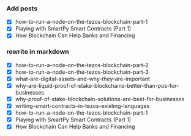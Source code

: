 ### Add posts

- [x] how-to-run-a-node-on-the-tezos-blockchain-part-1
- [x] Playing with SmartPy Smart Contracts (Part 1)
- [x] How Blockchain Can Help Banks and Financing

### rewrite in markdown

- [x] how-to-run-a-node-on-the-tezos-blockchain-part-2
- [x] how-to-run-a-node-on-the-tezos-blockchain-part-3
- [x] what-are-digital-assets-and-why-they-are-important
- [x] why-are-liquid-proof-of-stake-blockchains-better-than-pos-for-businesses
- [x] why-proof-of-stake-blockchain-solutions-are-best-for-businesses
- [x] writing-smart-contracts-in-tezos-existing-languages
- [x] how-to-run-a-node-on-the-tezos-blockchain-part-1
- [x] Playing with SmartPy Smart Contracts (Part 1)
- [x] How Blockchain Can Help Banks and Financing
